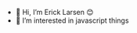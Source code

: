 - 👋 Hi, I’m Erick Larsen 😊
- 👀 I’m interested in javascript things

<!---
ericklarsen/ericklarsen is a ✨ special ✨ repository because its `README.md` (this file) appears on your GitHub profile.
You can click the Preview link to take a look at your changes.
--->
